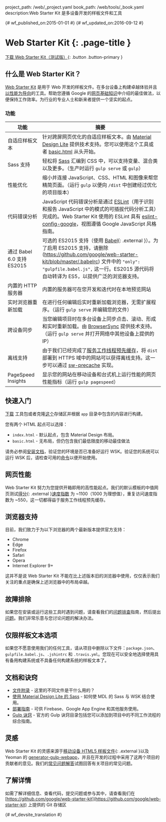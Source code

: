 project_path: /web/_project.yaml
book_path: /web/tools/_book.yaml
description:Web Starter Kit 是多设备开发的样板文件和工具

{# wf_published_on:2015-01-01 #}
{# wf_updated_on:2016-09-12 #}

# Web Starter Kit {: .page-title }

[下载 Web Starter Kit（测试版）](https://github.com/google/web-starter-kit/releases/latest){: .button .button-primary }

## 什么是 Web Starter Kit？

[Web Starter Kit](https://github.com/google/web-starter-kit) 是用于 Web 开发的样板文件。在多台设备上构建卓越体验并且[以性能为导向](#web-performance)的工具。帮助您遵循 Google 的[网页基础知识](/web/fundamentals/)中介绍的最佳做法，以便保持工作效率。为行业的专业人士和新来者提供一个坚实的起点。

### 功能

| 功能                                | 摘要                                                                                                                                                                                                                                                     |
|----------------------------------------|-------------------------------------------------------------------------------------------------------------------------------------------------------------------------------------------------------------------------------------------------------------|
|自适应样板文本 | 针对跨屏网页优化的自适应样板文本。由 [Material Design Lite](http://getmdl.io) 提供技术支持。您可以使用这个工具或者 [basic.html](https://github.com/google/web-starter-kit/blob/master/app/basic.html) 从头开始。                          |
| Sass 支持                           | 轻松将 [Sass](http://sass-lang.com/) 汇编到 CSS 中，可以支持变量、混合类以及更多。（生产时运行 `gulp serve` 或 `gulp`）                                                                                                      |
| 性能优化               | 缩小并连接 JavaScript、CSS、HTML 和图像来帮您精简页面。（运行 `gulp` 以便向 `/dist` 中创建经过优化的项目版本）                                                                                                |
| 代码错误分析               | JavaScript 代码错误分析是通过 [ESLint](http://eslint.org)（用于识别和报告 JavaScript 中的模式的可插拔代码分析工具）完成的。Web Starter Kit 使用的 ESLint 具有 [eslint-config-google](https://github.com/google/eslint-config-google)，视图遵循 Google JavaScript 风格指南。                                                                                                |
| 通过 Babel 6.0 支持 ES2015                    | 可选的 ES2015 支持（使用 [Babel](https://babeljs.io/){: .external }）。为了启用 ES2015 支持，请删除 (https://github.com/google/web-starter-kit/blob/master/.babelrc) 文件中的 `"only": "gulpfile.babel.js",` 这一行。ES2015 源代码将自动转译为 ES5，以提供广泛的浏览器支持。  |
| 内置的 HTTP 服务器                   | 内置的服务器可在您开发和迭代时在本地预览网站                                                                                                                                                                            |
| 实时浏览器重新加载                 | 在进行任何编辑后实时重新加载浏览器，无需扩展程序。（运行 `gulp serve` 并编辑您的文件）                                                                                                                           |
| 跨设备同步           | 当您编辑项目时在多台设备上同步点击、滚动、形成和实时重新加载。由 [BrowserSync](http://browsersync.io) 提供技术支持。（运行 `gulp serve` 并打开网络中其他设备上提供的 IP）                       |
| 离线支持                     | 由于我们已经完成了[服务工作线程](/web/fundamentals/getting-started/primers/service-workers)[预先缓存](https://github.com/google/web-starter-kit/blob/master/gulpfile.babel.js#L226)，将 `dist` 部署到 HTTPS 域中的网站可以获得离线支持。这一步可以通过 [sw-precache](https://github.com/GoogleChrome/sw-precache/) 实现。                                                                                                                                              |
| PageSpeed Insights                     | 显示您的网站在移动设备和台式机上运行性能的网页性能指标（运行 `gulp pagespeed`）                                                                                                                                                    |

## 快速入门

[下载](https://github.com/google/web-starter-kit/releases/latest) 工具包或者克隆[这个](https://github.com/google/web-starter-kit)存储区并根据 `app` 目录中包含的内容进行构建。



您有两个 HTML 起点可以选择：

- `index.html` - 默认起点，包含 Material Design 布局。
- `basic.html` - 无布局，但仍包含我们最低限度的移动最佳做法

请务必参阅[安装文档](https://github.com/google/web-starter-kit/blob/master/docs/install.md)，验证您的环境是否已准备好运行 WSK。验证您的系统可以运行 WSK 后，请检查可用的[命令](https://github.com/google/web-starter-kit/blob/master/docs/commands.md)以便开始使用。


## 网页性能

Web Starter Kit 努力为您提供开箱即用的高性能起点。我们的默认模板的中值网页测试[得分](http://www.webpagetest.org/result/151201_VW_XYC/){: .external }[速度指数](https://sites.google.com/a/webpagetest.org/docs/using-webpagetest/metrics/speed-index) 为 ~1100（1000 为理想值），重复访问速度指数为 ~550，这一切都得益于服务工作线程预先缓存。 

## 浏览器支持

目前，我们致力于为以下浏览器的两个最新版本提供官方支持：

* Chrome
* Edge
* Firefox
* Safari
* Opera
* Internet Explorer 9+

这并不是说 Web Starter Kit 不能在比上述版本旧的浏览器中使用，仅仅表示我们关注的重点是确保上述浏览器中的布局卓越。

## 故障排除

如果您在安装或运行这些工具时遇到问题，请查看我们的[问题排查](https://github.com/google/web-starter-kit/wiki/Troubleshooting)指南，然后提出[问题](https://github.com/google/web-starter-kit/issues)。我们非常乐意与您讨论问题的解决办法。

## 仅限样板文本选项

如果您不愿意使用我们的任何工具，请从项目中删除以下文件：`package.json`、`gulpfile.babel.js`、`.jshintrc` 和 `.travis.yml`。您现在可以安全地选择使用具有备用构建系统或不具备任何构建系统的样板文本了。

## 文档和诀窍

* [文件附录](https://github.com/google/web-starter-kit/blob/master/docs/file-appendix.md) - 这里的不同文件是干什么用的？
* [使用 Material Design Lite 的 Sass](https://github.com/google/web-starter-kit/blob/master/docs/mdl-sass.md) - 如何使 MDL 的 Sass 与 WSK 结合使用。
* [部署指南](https://github.com/google/web-starter-kit/blob/master/docs/deploy.md) - 可供 Firebase、Google App Engine 和其他服务使用。
* [Gulp 诀窍](https://github.com/gulpjs/gulp/tree/master/docs/recipes) - 官方的 Gulp 诀窍目录包括您可以添加到项目中的不同工作流程的综合指南。

## 灵感

Web Starter Kit 的灵感来源于[移动设备 HTML5 样板文件](https://html5boilerplate.com/mobile/){: .external }以及 Yeoman 的 [generator-gulp-webapp](https://github.com/yeoman/generator-webapp)，并且在开发的过程中采用了这两个项目的贡献者的意见。我们的[常见问题解答](https://github.com/google/web-starter-kit/wiki/FAQ)试图回答有关项目的常见问题。


## 了解详情

如需了解详细信息、查看代码，提交问题或参与其中，请查看我们在 [https://github.com/google/web-starter-kit](https://github.com/google/web-starter-kit) 上提供的 Git 存储区



{# wf_devsite_translation #}
